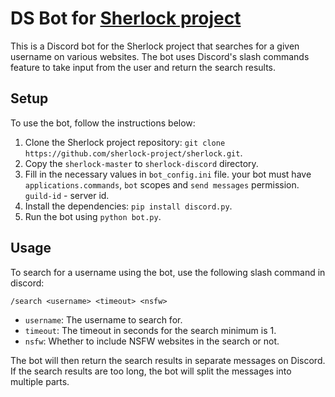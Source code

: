 # DS Bot for [Sherlock project](https://github.com/sherlock-project/sherlock)

This is a Discord bot for the Sherlock project that searches for a given username on various websites. The bot uses Discord's slash commands feature to take input from the user and return the search results.

## Setup

To use the bot, follow the instructions below:

1. Clone the Sherlock project repository: `git clone https://github.com/sherlock-project/sherlock.git`.
2. Copy the `sherlock-master` to `sherlock-discord` directory.
3. Fill in the necessary values in `bot_config.ini` file. your bot must have `applications.commands`, `bot` scopes and `send messages` permission. `guild-id` - server id.
4. Install the dependencies: `pip install discord.py`.
5. Run the bot using `python bot.py`.

## Usage

To search for a username using the bot, use the following slash command in discord:

```
/search <username> <timeout> <nsfw>
```

- `username`: The username to search for.
- `timeout`: The timeout in seconds for the search minimum is 1.
- `nsfw`: Whether to include NSFW websites in the search or not.

The bot will then return the search results in separate messages on Discord. If the search results are too long, the bot will split the messages into multiple parts.
